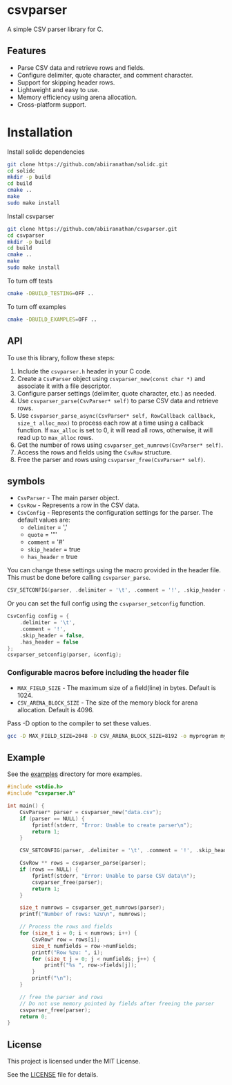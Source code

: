 # csvparser

A simple CSV parser library for C.

## Features

- Parse CSV data and retrieve rows and fields.
- Configure delimiter, quote character, and comment character.
- Support for skipping header rows.
- Lightweight and easy to use.
- Memory efficiency using arena allocation.
- Cross-platform support.

# Installation
Install solidc dependencies
```bash
git clone https://github.com/abiiranathan/solidc.git
cd solidc
mkdir -p build
cd build
cmake ..
make
sudo make install
```

Install csvparser
```bash
git clone https://github.com/abiiranathan/csvparser.git
cd csvparser
mkdir -p build
cd build
cmake ..
make
sudo make install
```

To turn off tests
```bash
cmake -DBUILD_TESTING=OFF ..
```

To turn off examples
```bash
cmake -DBUILD_EXAMPLES=OFF ..
```

## API

To use this library, follow these steps:

1. Include the `csvparser.h` header in your C code.
2. Create a `CsvParser` object using `csvparser_new(const char *)` and associate it with a file descriptor.
3. Configure parser settings (delimiter, quote character, etc.) as needed.
4. Use `csvparser_parse(CsvParser* self)` to parse CSV data and retrieve rows.
5. Use `csvparser_parse_async(CsvParser* self, RowCallback callback, size_t alloc_max)` to process each row at a time using a callback function. If `max_alloc` is set to 0, it will read all rows, otherwise, it will read up to `max_alloc` rows.
6. Get the number of rows using `csvparser_get_numrows(CsvParser* self)`.
7. Access the rows and fields using the `CsvRow` structure.
8. Free the parser and rows using `csvparser_free(CsvParser* self)`.

## symbols
- `CsvParser` - The main parser object.
- `CsvRow` - Represents a row in the CSV data.
- `CsvConfig` - Represents the configuration settings for the parser. The default values are:
  - `delimiter` = ','
  - `quote` = '"'
  - `comment` = '#'
  - `skip_header` = true
  - `has_header` = true

You can change these settings using the macro provided in the header file. This must be done before calling `csvparser_parse`.

```c
CSV_SETCONFIG(parser, .delimiter = '\t', .comment = '!', .skip_header = false, .has_header = false);
```

Or you can set the full config using the `csvparser_setconfig` function.

```c
CsvConfig config = {
    .delimiter = '\t',
    .comment = '!',
    .skip_header = false,
    .has_header = false
};
csvparser_setconfig(parser, &config);
```

### Configurable macros before including the header file
- `MAX_FIELD_SIZE` - The maximum size of a field(line) in bytes. Default is 1024.
- `CSV_ARENA_BLOCK_SIZE` - The size of the memory block for arena allocation. Default is 4096.

Pass -D option to the compiler to set these values.

```bash
gcc -D MAX_FIELD_SIZE=2048 -D CSV_ARENA_BLOCK_SIZE=8192 -o myprogram myprogram.c
```

## Example

See the [examples](./examples) directory for more examples.

```c
#include <stdio.h>  
#include "csvparser.h"

int main() {
    CsvParser* parser = csvparser_new("data.csv");
    if (parser == NULL) {
        fprintf(stderr, "Error: Unable to create parser\n");
        return 1;
    }

    CSV_SETCONFIG(parser, .delimiter = '\t', .comment = '!', .skip_header = false, .has_header = false);

    CsvRow ** rows = csvparser_parse(parser);
    if (rows == NULL) {
        fprintf(stderr, "Error: Unable to parse CSV data\n");
        csvparser_free(parser);
        return 1;
    }

    size_t numrows = csvparser_get_numrows(parser);
    printf("Number of rows: %zu\n", numrows);

    // Process the rows and fields
    for (size_t i = 0; i < numrows; i++) {
        CsvRow* row = rows[i];
        size_t numfields = row->numFields;
        printf("Row %zu: ", i);
        for (size_t j = 0; j < numfields; j++) {
            printf("%s ", row->fields[j]);
        }
        printf("\n");
    }

    // free the parser and rows
    // Do not use memory pointed by fields after freeing the parser
    csvparser_free(parser);
    return 0;
}

```

## License

This project is licensed under the MIT License.

See the [LICENSE](LICENSE) file for details.

